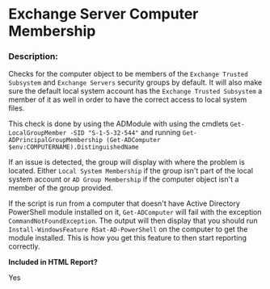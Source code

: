 # Exchange Server Computer Membership

### Description:

Checks for the computer object to be members of the `Exchange Trusted Subsystem` and `Exchange Servers` security groups by default. It will also make sure the default local system account has the `Exchange Trusted Subsystem` a member of it as well in order to have the correct access to local system files.

This check is done by using the ADModule with using the cmdlets `Get-LocalGroupMember -SID "S-1-5-32-544"` and running `Get-ADPrincipalGroupMembership (Get-ADComputer $env:COMPUTERNAME).DistinguishedName`

If an issue is detected, the group will display with where the problem is located. Either `Local System Membership` if the group isn't part of the local system account or `AD Group Membership` if the computer object isn't a member of the group provided.

If the script is run from a computer that doesn't have Active Directory PowerShell module installed on it, `Get-ADComputer` will fail with the exception `CommandNotFoundException`. The output will then display that you should run `Install-WindowsFeature RSat-AD-PowerShell` on the computer to get the module installed. This is how you get this feature to then start reporting correctly.

**Included in HTML Report?**

Yes
